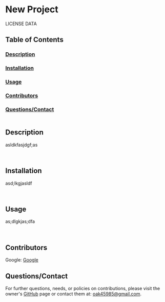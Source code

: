 
# New Project

LICENSE DATA

## Table of Contents
### [Description](#des)
### [Installation](#ins)
### [Usage](#use)
### [Contributors](#con)
### [Questions/Contact](#que)<br><br>

## <a name="des">Description</a>
<p> asldkfasjdgf;as </p><br>


## <a name="ins">Installation</a>
<p> asd;lkgjasldf </p><br>


## <a name="use">Usage</a>
<p> as;dlgkjas;dfa </p><br>


## <a name="con">Contributors</a>
<p> 
    Google: <a href="https://www.google.com/">Google</a>
      
   </p>


## <a name="que">Questions/Contact</a>
<p> For further questions, needs, or policies on contributions, please visit the owner's <a href="https://github.com/oak45985">GitHub</a> page or contact them at: <a href="mailto:oak45985@gmail.com">oak45985@gmail.com</a>.</p>
